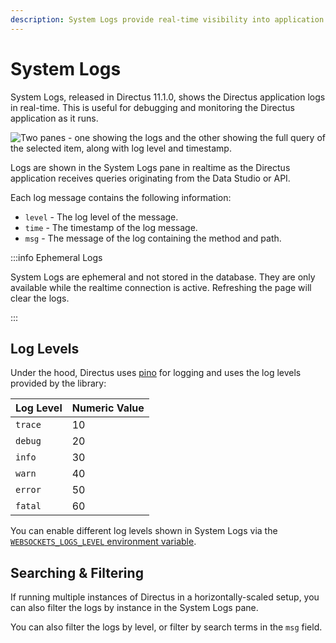 ```yaml
---
description: System Logs provide real-time visibility into application logs, enabling monitoring and debugging of API requests.
---
```


# System Logs

System Logs, released in Directus 11.1.0, shows the Directus application logs in real-time. This is useful for debugging
and monitoring the Directus application as it runs.

![Two panes - one showing the logs and the other showing the full query of the selected item, along with log level and timestamp.](https://product-team.directus.app/assets/9f93fb8e-a433-41d7-898c-f7aa455c684a.png)

Logs are shown in the System Logs pane in realtime as the Directus application receives queries originating from the
Data Studio or API.

Each log message contains the following information:

- `level` - The log level of the message.
- `time` - The timestamp of the log message.
- `msg` - The message of the log containing the method and path.

:::info Ephemeral Logs

System Logs are ephemeral and not stored in the database. They are only available while the realtime connection is
active. Refreshing the page will clear the logs.

:::

## Log Levels

Under the hood, Directus uses [pino](https://github.com/pinojs/pino) for logging and uses the log levels provided by the
library:

| Log Level | Numeric Value |
| --------- | ------------- |
| `trace`   | 10            |
| `debug`   | 20            |
| `info`    | 30            |
| `warn`    | 40            |
| `error`   | 50            |
| `fatal`   | 60            |

You can enable different log levels shown in System Logs via the
[`WEBSOCKETS_LOGS_LEVEL` environment variable](/self-hosted/config-options.html#logs).

## Searching & Filtering

If running multiple instances of Directus in a horizontally-scaled setup, you can also filter the logs by instance in
the System Logs pane.

You can also filter the logs by level, or filter by search terms in the `msg` field.
